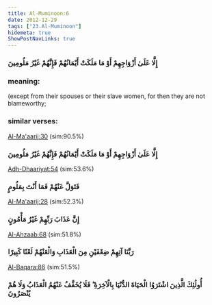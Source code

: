 ```yaml
---
title: Al-Muminoon:6
date: 2012-12-29
tags: ["23.Al-Muminoon"]
hidemeta: true 
ShowPostNavLinks: true 
---
```

### إِلَّا عَلَىٰ أَزْوَاجِهِمْ أَوْ مَا مَلَكَتْ أَيْمَانُهُمْ فَإِنَّهُمْ غَيْرُ مَلُومِينَ
### meaning: 
(except from their spouses or their slave women, for then they are not blameworthy;
### similar verses: 

[Al-Ma'aarij:30](/70/30) (sim:90.5%)

### إِلَّا عَلَىٰ أَزْوَاجِهِمْ أَوْ مَا مَلَكَتْ أَيْمَانُهُمْ فَإِنَّهُمْ غَيْرُ مَلُومِينَ

[Adh-Dhaariyat:54](/51/54) (sim:53.6%)

### فَتَوَلَّ عَنْهُمْ فَمَا أَنْتَ بِمَلُومٍ

[Al-Ma'aarij:28](/70/28) (sim:52.3%)

### إِنَّ عَذَابَ رَبِّهِمْ غَيْرُ مَأْمُونٍ

[Al-Ahzaab:68](/33/68) (sim:51.8%)

### رَبَّنَا آتِهِمْ ضِعْفَيْنِ مِنَ الْعَذَابِ وَالْعَنْهُمْ لَعْنًا كَبِيرًا

[Al-Baqara:86](/2/86) (sim:51.5%)

### أُولَٰئِكَ الَّذِينَ اشْتَرَوُا الْحَيَاةَ الدُّنْيَا بِالْآخِرَةِ ۖ فَلَا يُخَفَّفُ عَنْهُمُ الْعَذَابُ وَلَا هُمْ يُنْصَرُونَ

